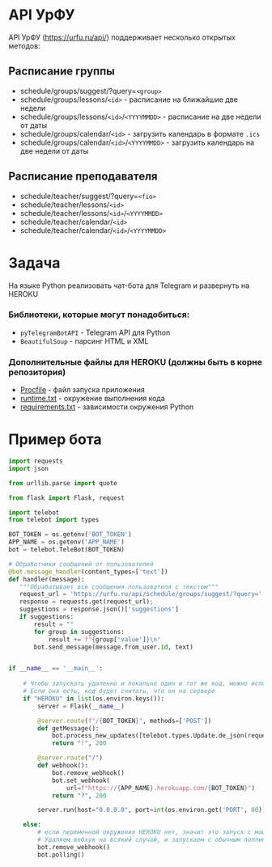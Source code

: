 #  API УрФУ

API УрФУ (https://urfu.ru/api/) поддерживает несколько открытых методов:

## Расписание группы
* schedule/groups/suggest/?query=`<group>`
* schedule/groups/lessons/`<id>` - расписание на ближайшие две недели
* schedule/groups/lessons/`<id>`/`<YYYYMMDD>` - расписание на две недели от даты
* schedule/groups/calendar/`<id>` - загрузить календарь в формате `.ics`
* schedule/groups/calendar/`<id>`/`<YYYYMMDD>` - загрузить календарь на две недели от даты

## Расписание преподавателя
* schedule/teacher/suggest/?query=`<fio>`
* schedule/teacher/lessons/`<id>` 
* schedule/teacher/lessons/`<id>`/`<YYYYMMDD>`
* schedule/teacher/calendar/`<id>`
* schedule/teacher/calendar/`<id>`/`<YYYYMMDD>`

# Задача

На языке Python реализовать чат-бота для Telegram и развернуть на HEROKU

### Библиотеки, которые могут понадобиться:
* `pyTelegramBotAPI` - Telegram API для Python
* `BeautifulSoup` - парсинг HTML и XML

### Дополнительные файлы для HEROKU (должны быть в корне репозитория)
* [Procfile](Procfile) - файл запуска приложения
* [runtime.txt](runtime.txt) - окружение выполнения кода
* [requirements.txt](requirements.txt) - зависимости окружения Python

# Пример бота

```python
import requests
import json

from urllib.parse import quote

from flask import Flask, request

import telebot
from telebot import types

BOT_TOKEN = os.getenv('BOT_TOKEN')
APP_NAME = os.getenv('APP_NAME')
bot = telebot.TeleBot(BOT_TOKEN)

# Обработчики сообщений от пользователей
@bot.message_handler(content_types=['text'])
def handler(message):
   """Обрабатывает все сообщения пользователя с текстом"""
   request_url = 'https://urfu.ru/api/schedule/groups/suggest/?query=' + quote(''.join(message.text))
   response = requests.get(request_url);
   suggestions = response.json()['suggestions']
   if suggestions:
       result = ""
       for group in suggestions:
           result += f"{group['value']}\n"
       bot.send_message(message.from_user.id, text)


if __name__ == '__main__':
    
    # Чтобы запускать удаленно и локально один и тот же код, можно использовать пустую переменную среды HEROKU
    # Если она есть, код будет считать, что он на сервере
    if "HEROKU" in list(os.environ.keys()):
        server = Flask(__name__)

        @server.route(f"/{BOT_TOKEN}", methods=['POST'])
        def getMessage():
            bot.process_new_updates([telebot.types.Update.de_json(request.stream.read().decode("utf-8"))])
            return "!", 200

        @server.route("/")
        def webhook():
            bot.remove_webhook()
            bot.set_webhook(
                url=f"https://{APP_NAME}.herokuapp.com/{BOT_TOKEN}")
            return "?", 200

        server.run(host="0.0.0.0", port=int(os.environ.get('PORT', 80)))

    else:
        # если переменной окружения HEROKU нет, значит это запуск с машины разработчика
        # Удаляем вебхук на всякий случай, и запускаем с обычным поллингом
        bot.remove_webhook()
        bot.polling()
```
